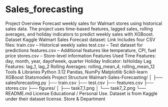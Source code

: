 # Sales_forecasting
Project Overview
Forecast weekly sales for Walmart stores using historical sales data. The project uses time-based features, lagged sales, rolling averages, and holiday indicators to predict weekly sales with XGBoost.
Dataset
Kaggle Walmart Sales Forecast dataset: Link
Includes four CSV files:
train.csv – Historical weekly sales
test.csv – Test dataset for predictions
features.csv – Additional features like temperature, CPI, fuel price
stores.csv – Store-level information
Features Used
Time Features: day, month, year, dayofweek, quarter
Holiday Indicator: IsHoliday
Lag Features: lag_1, lag_2
Rolling Averages: rolling_mean_4, rolling_mean_12
Tools & Libraries
Python 3.12
Pandas, NumPy
Matplotlib
Scikit-learn
XGBoost
Statsmodels
Project Structure
Walmart-Sales-Forecasting/
│
├── salesforecasting.py
├── train.csv
├── test.csv
├── features.csv
├── stores.csv
├── figures/
│   ├── task7_1.png
│   └── task7_2.png
└── README.md
License
Educational / Personal Use. Dataset is from Kaggle under their dataset license.
Store & Department
